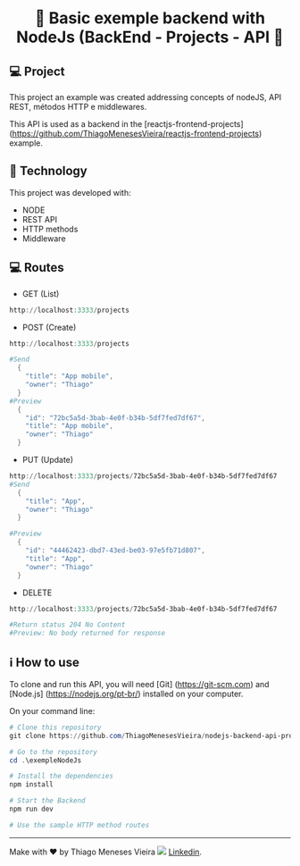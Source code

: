<h1 align="center">
  <strong>🚀 Basic exemple backend with NodeJs (BackEnd - Projects - API 🚀 </strong>
</h1>

## 💻 Project

This project an example was created addressing concepts of nodeJS, API REST, métodos HTTP e middlewares.

This API is used as a backend in the [reactjs-frontend-projects] (https://github.com/ThiagoMenesesVieira/reactjs-frontend-projects) example.

## 🚀 Technology

This project was developed with:

- NODE
- REST API
- HTTP methods
- Middleware


##  💻 Routes
- GET (List)
```powershell
http://localhost:3333/projects
```
- POST (Create)
```powershell
http://localhost:3333/projects

#Send
  {
    "title": "App mobile",
    "owner": "Thiago"
  }
#Preview
  {
    "id": "72bc5a5d-3bab-4e0f-b34b-5df7fed7df67",
    "title": "App mobile",
    "owner": "Thiago"
  }
```
- PUT (Update)
```powershell
http://localhost:3333/projects/72bc5a5d-3bab-4e0f-b34b-5df7fed7df67
#Send
  {
    "title": "App",
    "owner": "Thiago"
  }

#Preview
  {
    "id": "44462423-dbd7-43ed-be03-97e5fb71d807",
    "title": "App",
    "owner": "Thiago"
  }
```

- DELETE
```powershell
http://localhost:3333/projects/72bc5a5d-3bab-4e0f-b34b-5df7fed7df67

#Return status 204 No Content
#Preview: No body returned for response
```
## ℹ How to use

To clone and run this API, you will need [Git] (https://git-scm.com) and [Node.js] (https://nodejs.org/pt-br/) installed on your computer.

On your command line:

```powershell
# Clone this repository
git clone https://github.com/ThiagoMenesesVieira/nodejs-backend-api-projects

# Go to the repository
cd .\exempleNodeJs

# Install the dependencies
npm install

# Start the Backend 
npm run dev

# Use the sample HTTP method routes

```

---
Make with ♥ by Thiago Meneses Vieira <img src="https://img.icons8.com/officexs/16/000000/linkedin.png"/> [Linkedin](https://www.linkedin.com/in/thiago-meneses-vieira-7aa8922a/).
